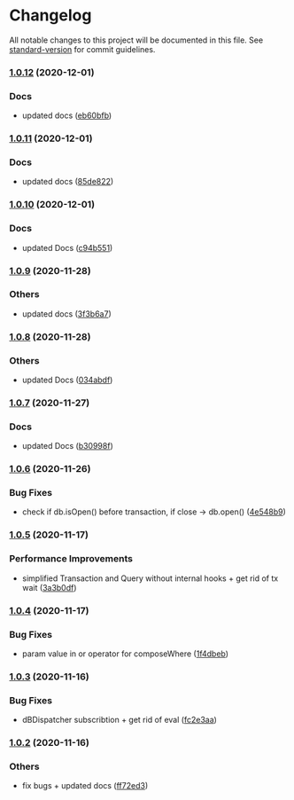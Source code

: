 # Changelog

All notable changes to this project will be documented in this file. See [standard-version](https://github.com/conventional-changelog/standard-version) for commit guidelines.

### [1.0.12](https://bitbucket.org/ttessarolo/useDexie/branches/compare/v1.0.11%0Dv1.0.12) (2020-12-01)


### Docs

* updated docs ([eb60bfb](https://github.com/ttessarolo/useDexie/commits/eb60bfbfadd117f21098c2d1fba34cee24b069e4))

### [1.0.11](https://bitbucket.org/ttessarolo/useDexie/branches/compare/v1.0.10%0Dv1.0.11) (2020-12-01)


### Docs

* updated docs ([85de822](https://github.com/ttessarolo/useDexie/commits/85de822fb81179bac1cf3f6b6cf6fd1a33663156))

### [1.0.10](https://bitbucket.org/ttessarolo/useDexie/branches/compare/v1.0.9%0Dv1.0.10) (2020-12-01)


### Docs

* updated Docs ([c94b551](https://github.com/ttessarolo/useDexie/commits/c94b5511a8fca783fe0d9625e7b3d3f1f69e4d5a))

### [1.0.9](https://bitbucket.org/ttessarolo/useDexie/branches/compare/v1.0.8%0Dv1.0.9) (2020-11-28)


### Others

* updated docs ([3f3b6a7](https://github.com/ttessarolo/useDexie/commits/3f3b6a740f749e6d834d51f4725d5c6d9b076ba6))

### [1.0.8](https://bitbucket.org/ttessarolo/useDexie/branches/compare/v1.0.7%0Dv1.0.8) (2020-11-28)


### Others

* updated Docs ([034abdf](https://github.com/ttessarolo/useDexie/commits/034abdfa426df9ed00fc9d6596fdf676c78c63f2))

### [1.0.7](https://bitbucket.org/ttessarolo/useDexie/branches/compare/v1.0.6%0Dv1.0.7) (2020-11-27)


### Docs

* updated Docs ([b30998f](https://github.com/ttessarolo/useDexie/commits/b30998fe1b7a19f33274a619260a623f1fe315eb))

### [1.0.6](https://bitbucket.org/ttessarolo/useDexie/branches/compare/v1.0.5%0Dv1.0.6) (2020-11-26)


### Bug Fixes

* check if db.isOpen() before transaction, if close -> db.open() ([4e548b9](https://github.com/ttessarolo/useDexie/commits/4e548b96250f11378de3dc1955dee2d8b024a1f7))

### [1.0.5](https://bitbucket.org/ttessarolo/useDexie/branches/compare/v1.0.4%0Dv1.0.5) (2020-11-17)


### Performance Improvements

* simplified Transaction and Query without internal hooks + get rid of tx wait ([3a3b0df](https://github.com/ttessarolo/useDexie/commits/3a3b0df25f755d586fac366b40f81f1f19c8300a))

### [1.0.4](https://bitbucket.org/ttessarolo/useDexie/branches/compare/v1.0.3%0Dv1.0.4) (2020-11-17)


### Bug Fixes

* param value in or operator for composeWhere ([1f4dbeb](https://github.com/ttessarolo/useDexie/commits/1f4dbeb58e3be261fc85a3bdfc4029ae2560483b))

### [1.0.3](https://bitbucket.org/ttessarolo/useDexie/branches/compare/v1.0.2%0Dv1.0.3) (2020-11-16)


### Bug Fixes

* dBDispatcher subscribtion + get rid of eval ([fc2e3aa](https://github.com/ttessarolo/useDexie/commits/fc2e3aaa0d9e36b8623a15a5c7a9f5a50be4d72f))

### [1.0.2](https://bitbucket.org/ttessarolo/useDexie/branches/compare/v1.0.1%0Dv1.0.2) (2020-11-16)


### Others

* fix bugs + updated docs ([ff72ed3](https://github.com/ttessarolo/useDexie/commits/ff72ed3e7b1f91abdb04d83a9f0d6d57d8ff06e5))
